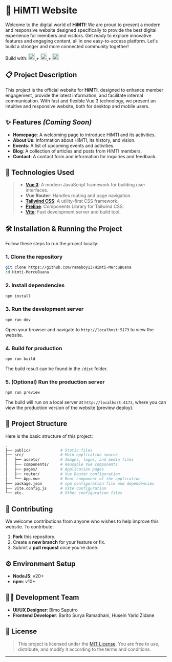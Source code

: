 # 🚀 **HiMTI Website**

Welcome to the digital world of **HiMTI**! We are proud to present a modern and responsive website designed specifically to provide the best digital experience for members and visitors. Get ready to explore innovative features and engaging content, all in one easy-to-access platform. Let's build a stronger and more connected community together!

<div >
Build with:
  <a margin-right="20px" target="_blank" href="https://vuejs.org/">
    <img height="20" src="https://cdn.simpleicons.org/vue.js?viewbox=auto" />
  </a> + 
  <a margin-right="20px" target="_blank" href="https://vite.dev/">
    <img height="20" src="https://cdn.simpleicons.org/vite?viewbox=auto" />
  </a>+
  <a margin-right="20px" target="_blank" href="https://tailwindcss.com/">
    <img height="20" src="https://cdn.simpleicons.org/tailwindcss?viewbox=auto" />
  </a>
</div>

## 📋 **Project Description**

This project is the official website for **HiMTI**, designed to enhance member engagement, provide the latest information, and facilitate internal communication. With fast and flexible Vue 3 technology, we present an intuitive and responsive website, both for desktop and mobile users.

## ✨ **Features** _(Coming Soon)_

- **Homepage**: A welcoming page to introduce HiMTI and its activities.
- **About Us**: Information about HiMTI, its history, and vision.
- **Events**: A list of upcoming events and activities.
- **Blog**: A collection of articles and posts from HiMTI members.
- **Contact**: A contact form and information for inquiries and feedback.

## 🔧 **Technologies Used**

> - **[Vue 3](https://vuejs.org/)**: A modern JavaScript framework for building user interfaces.
> - **Vue Router**: Handles routing and page navigation.
> - **[Tailwind CSS](https://tailwindcss.com/)**: A utility-first CSS framework.
> - **[Preline](https://preline.co/)**: Components Library for Tailwind CSS.
> - **[Vite](https://vite.dev/)**: Fast development server and build tool.

## 🛠️ **Installation & Running the Project**

Follow these steps to run the project locally:

### 1. **Clone the repository**

```bash
git clone https://github.com/ramaboy13/Himti-MercuBuana
cd Himti-MercuBuana
```

### 2. **Install dependencies**

```bash
npm install
```

### 3. **Run the development server**

```bash
npm run dev
```

Open your browser and navigate to `http://localhost:5173` to view the website.

### 4. **Build for production**

```bash
npm run build
```

The build result can be found in the `/dist` folder.

### 5. **(Optional) Run the production server**

```bash
npm run preview
```

The build will run on a local server at `http://localhost:4173`, where you can view the production version of the website (preview deploy).

## 📁 **Project Structure**

Here is the basic structure of this project:

```bash
.
├── public/             # Static files
├── src/                # Main application source
│   ├── assets/         # Images, logos, and media files
│   ├── components/     # Reusable Vue components
│   ├── pages/          # Application pages
│   ├── router/         # Vue Router configuration
│   └── App.vue         # Root component of the application
├── package.json        # npm configuration file and dependencies
├── vite.config.js      # Vite configuration
└── etc.                # Other configuration files
```

## 🌱 **Contributing**

We welcome contributions from anyone who wishes to help improve this website. To contribute:

1. **Fork** this repository.
2. Create a **new branch** for your feature or fix.
3. Submit a **pull request** once you're done.

<!-- For more information, please see [CONTRIBUTING.md](#). -->

## ⚙️ **Environment Setup**

- **NodeJS**: v20+
- **npm**: v10+

## 👨‍💻 **Development Team**

- **UI/UX Designer**: Bimo Saputro
- **Frontend Developer**: Barito Surya Ramadhani, Husein Yarid Zidane

## 📝 **License**

> This project is licensed under the [MIT License](./LICENSE). You are free to use, distribute, and modify it according to the terms and conditions.

---

